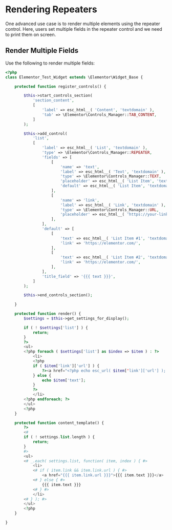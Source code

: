 # Rendering Repeaters

<Badge type="tip" vertical="top" text="Elementor Core" /> <Badge type="warning" vertical="top" text="Intermediate" />

One advanced use case is to render multiple elements using the repeater control. Here, users set multiple fields in the repeater control and we need to print them on screen.

## Render Multiple Fields

Use the following to render multiple fields:

```php {14-46,55-67,73-89}
<?php
class Elementor_Test_Widget extends \Elementor\Widget_Base {

	protected function register_controls() {

		$this->start_controls_section(
			'section_content',
			[
				'label' => esc_html__( 'Content', 'textdomain' ),
				'tab' => \Elementor\Controls_Manager::TAB_CONTENT,
			]
		);

		$this->add_control(
			'list',
			[
				'label' => esc_html__( 'List', 'textdomain' ),
				'type' => \Elementor\Controls_Manager::REPEATER,
				'fields' => [
					[
						'name' => 'text',
						'label' => esc_html__( 'Text', 'textdomain' ),
						'type' => \Elementor\Controls_Manager::TEXT,
						'placeholder' => esc_html__( 'List Item', 'textdomain' ),
						'default' => esc_html__( 'List Item', 'textdomain' ),
					],
					[
						'name' => 'link',
						'label' => esc_html__( 'Link', 'textdomain' ),
						'type' => \Elementor\Controls_Manager::URL,
						'placeholder' => esc_html__( 'https://your-link.com', 'textdomain' ),
					],
				],
				'default' => [
					[
						'text' => esc_html__( 'List Item #1', 'textdomain' ),
						'link' => 'https://elementor.com/',
					],
					[
						'text' => esc_html__( 'List Item #2', 'textdomain' ),
						'link' => 'https://elementor.com/',
					],
				],
				'title_field' => '{{{ text }}}',
			]
		);

		$this->end_controls_section();

	}

	protected function render() {
		$settings = $this->get_settings_for_display();

		if ( ! $settings['list'] ) {
			return;
		}
		?>
		<ul>
		<?php foreach ( $settings['list'] as $index => $item ) : ?>
			<li>
			<?php
			if ( $item['link']['url'] ) {
				?><a href="<?php echo esc_url( $item['link']['url'] ); ?>"><?php echo $item['text']; ?></a><?php
			} else {
				echo $item['text'];
			}
			?>
			</li>
		<?php endforeach; ?>
		</ul>
		<?php
	}

	protected function content_template() {
		?>
		<#
		if ( ! settings.list.length ) {
			return;
		}
		#>
		<ul>
		<# _.each( settings.list, function( item, index ) { #>
			<li>
			<# if ( item.link && item.link.url ) { #>
				<a href="{{{ item.link.url }}}">{{{ item.text }}}</a>
			<# } else { #>
				{{{ item.text }}}
			<# } #>
			</li>
		<# } ); #>
		</ul>
		<?php
	}

}
```
